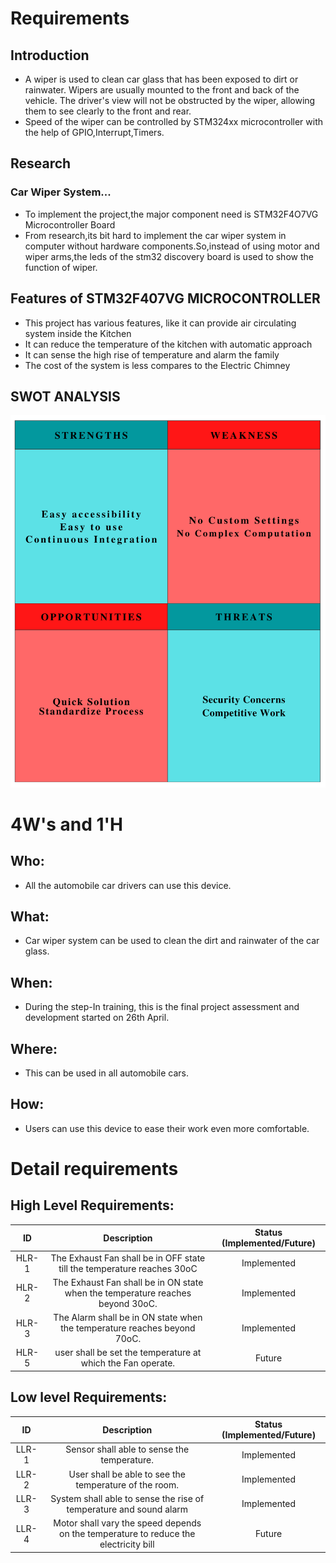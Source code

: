 # Requirements
## Introduction
 * A wiper is used to clean car glass that has been exposed to dirt or rainwater. Wipers are usually mounted to the front and back of the vehicle. The driver's view will not be obstructed by the wiper, allowing them to see clearly to the front and rear.
 * Speed of the wiper can be controlled by STM324xx microcontroller with the help of GPIO,Interrupt,Timers.

## Research
### Car Wiper System...
* To implement the project,the major component need is STM32F4O7VG Microcontroller Board
* From research,its bit hard to implement the car wiper system in computer without hardware components.So,instead of using motor and wiper arms,the leds of the stm32 discovery board is used to show the function of wiper.

## Features of STM32F407VG MICROCONTROLLER
* This project has various features, like it can provide air circulating system inside the Kitchen 
* It can reduce the temperature of the kitchen with automatic approach
* It can sense the high rise of temperature and alarm the family
* The cost of the system is less compares to the Electric Chimney


## SWOT ANALYSIS
![image](https://github.com/Suneesh-S/M2_Automatic-Exhaust-Fan/blob/038d15ecd7fb61d6a0f9cf42dbd3ece575f59a97/1_Requirements/SWOT%20analysis.png)

# 4W&#39;s and 1&#39;H

## Who:

* All the automobile car drivers can use this device.

## What:

* Car wiper system can be used to clean the dirt and rainwater of the car glass.

## When:

* During the step-In training, this is the final project assessment and development started on 26th April.

## Where:

* This can be used in all automobile cars.

## How:

* Users can use this device to ease their work even more comfortable.

# Detail requirements
## High Level Requirements:

| ID | Description | Status (Implemented/Future)
|:---:|:---:|:---:|
|HLR-1| The Exhaust Fan shall be in OFF state till the temperature reaches 30oC |Implemented|
|HLR-2| The Exhaust Fan shall be in ON state when the temperature reaches beyond 30oC. |Implemented|
|HLR-3| The Alarm shall be in ON state when the temperature reaches beyond 70oC. |Implemented|
|HLR-5| user shall be set the temperature at which the Fan operate. |Future|



##  Low level Requirements:

| ID | Description | Status (Implemented/Future)
|:---:|:---:|:---:|
|LLR-1| Sensor shall able to sense the temperature. |Implemented|
|LLR-2| User shall be able to see the temperature of the room. |Implemented|
|LLR-3| System shall able to sense the rise of temperature and sound alarm |Implemented|
|LLR-4| Motor shall vary the speed depends on the temperature to reduce the electricity bill|Future|
